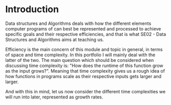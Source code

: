 # Introduction

Data structures and Algorithms deals with how the different elements computer programs of can best be represented and processed to achieve specific goals and their respective efficiencies, and that is what SE02 - Data Structures and Algorithms aims at teaching us.&#x20;

Efficiency is the main concern of this module and topic in general, in terms of space and time complexity. In this portfolio I will mainly deal with the latter of the two. The main question which should be considered when discussing time complexity is: "How does the runtime of this function grow as the input grows?". Meaning that time complexity gives us a rough idea of how functions in programs scale as their respective inputs gets larger and larger.&#x20;

And with this in mind, let us now consider the different time complexities we will run into later, represented as growth rates.&#x20;